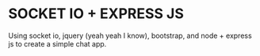 # SOCKET IO + EXPRESS JS


Using socket io, jquery (yeah yeah I know), bootstrap, and node + express js to create a simple chat app.
